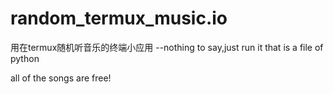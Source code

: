 # random_termux_music.io
用在termux随机听音乐的终端小应用
--nothing to say,just run it that is a file of python

all of the songs are free!

